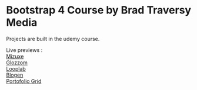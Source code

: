# Bootstrap 4 Course by Brad Traversy Media
Projects are built in the udemy course.

Live previews : <br>
[Mizuxe](https://cosmincondur.github.io/bootstrap4-course/mizuxe)<br>
[Glozzom](https://cosmincondur.github.io/bootstrap4-course/glozzom)<br>
[Looplab](https://cosmincondur.github.io/bootstrap4-course/looplab)<br>
[Blogen](https://cosmincondur.github.io/bootstrap4-course/blogen)<br>
[Portofolio Grid](https://cosmincondur.github.io/bootstrap4-course/portofoliogrid)
